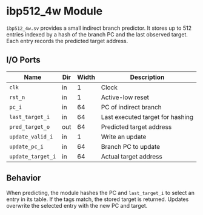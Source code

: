 # ibp512_4w Module

`ibp512_4w.sv` provides a small indirect branch predictor. It stores up to 512
entries indexed by a hash of the branch PC and the last observed target. Each
entry records the predicted target address.

## I/O Ports

| Name | Dir | Width | Description |
|------|-----|-------|-------------|
| `clk` | in | 1 | Clock |
| `rst_n` | in | 1 | Active-low reset |
| `pc_i` | in | 64 | PC of indirect branch |
| `last_target_i` | in | 64 | Last executed target for hashing |
| `pred_target_o` | out | 64 | Predicted target address |
| `update_valid_i` | in | 1 | Write an update |
| `update_pc_i` | in | 64 | Branch PC to update |
| `update_target_i` | in | 64 | Actual target address |

## Behavior

When predicting, the module hashes the PC and `last_target_i` to select an entry
in its table. If the tags match, the stored target is returned. Updates overwrite
the selected entry with the new PC and target.
